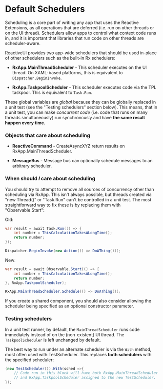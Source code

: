 # Default Schedulers 

Scheduling is a core part of writing any app that uses the Reactive
Extensions, as all operations that are deferred (i.e. run on other threads or
on the UI thread).  Schedulers allow apps to control what context code runs
in, and it is important that libraries that run code on other threads are
scheduler-aware.

ReactiveUI provides two app-wide schedulers that should be used in-place of
other schedulers such as the built-in Rx schedulers:

* **RxApp.MainThreadScheduler** - This scheduler executes on the UI thread.
  On XAML-based platforms, this is equivalent to `Dispatcher.BeginInvoke`.

* **RxApp.TaskpoolScheduler** - This scheduler executes code via the TPL
  taskpool. This is equivalent to `Task.Run`.

These global variables are *global* because they can be globally replaced in a
unit test (see the "Testing schedulers" section below). This means, that in a
unit test, you can make *concurrent code* (i.e. code that runs on many
threads simultaneously) run synchronously and have **the same result happen
every time**.

### Objects that care about scheduling

* **ReactiveCommand** - CreateAsyncXYZ return results on
  RxApp.MainThreadScheduler.

* **MessageBus** - Message bus can optionally schedule messages to an
  arbitrary scheduler.

### When should *I* care about scheduling

You should try to attempt to remove all sources of concurrency other than
scheduling via RxApp. This isn't always possible, but threads created via "new
Thread()" or "Task.Run" can't be controlled in a unit test. The most
straightforward way to fix these is by replacing them with "Observable.Start":

Old:

```cs
var result = await Task.Run(() => {
    int number = ThisCalculationTakesALongTime();
    return number;
});

Dispatcher.BeginInvoke(new Action(() => DoAThing()));
```

New:

```cs
var result = await Observable.Start(() => {
    int number = ThisCalculationTakesALongTime();
    return number;
}, RxApp.TaskpoolScheduler);

RxApp.MainThreadScheduler.Schedule(() => DoAThing());
```

If you create a shared component, you should also consider allowing the
scheduler being specified as an optional constructor parameter.

### Testing schedulers

In a unit test runner, by default, the `MainThreadScheduler` runs code
immediately instead of on the (non-existent) UI thread. The
`TaskpoolScheduler` is left unchanged by default.

The best way to run under an alternate scheduler is via the `With` method,
most often used with TestScheduler. This replaces **both schedulers** with the
specified scheduler:

```cs
(new TestScheduler()).With(sched =>{
    // Code run in this block will have both RxApp.MainThreadScheduler
    // and RxApp.TaskpoolScheduler assigned to the new TestScheduler.
});
```
